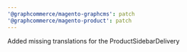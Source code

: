 ```yaml
---
'@graphcommerce/magento-graphcms': patch
'@graphcommerce/magento-product': patch
---
```


Added missing translations for the ProductSidebarDelivery
